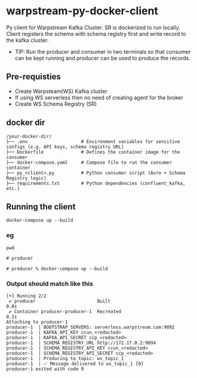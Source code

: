 # warpstream-py-docker-client
Py client for Warpstream Kafka Cluster. SR is dockerized to run locally. Client registers the schema with schema registry first and write record to the kafka cluster.

* TIP: Run the producer and consumer in two terminals so that consumer can be kept running and producer can be used to produce the records.

## Pre-requisties
* Create Warpsteam(WS) Kafka cluster 
* If using WS serverless then no need of creating agent for the broker
* Create WS Schema Registry (SR)

## docker dir 
```
/your-docker-dir/
├── .env                    # Environment variables for sensitive configs (e.g. API keys, schema registry URL)
├── Dockerfile              # Defines the container image for the consumer
├── docker-compose.yaml     # Compose file to run the consumer container
├── py_<client>.py          # Python consumer script (Avro + Schema Registry logic)
├── requirements.txt        # Python dependencies (confluent_kafka, etc.)
```

## Running the client
```docker-compose up --build```

### eg
```pwd```

```# producer```

```# producer % docker-compose up --build```

### Output should match like this
```
[+] Running 2/2
 ✔ producer                       Built                                                                                                                 0.0s 
 ✔ Container producer-producer-1  Recreated                                                                                                             0.1s 
Attaching to producer-1
producer-1  | BOOTSTRAP_SERVERS: serverless.warpstream.com:9092
producer-1  | KAFKA_API_KEY ccun_<redacted>
producer-1  | KAFKA_API_SECRET ccp_<redacted>
producer-1  | SCHEMA_REGISTRY_URL http://172.17.0.2:9094
producer-1  | SCHEMA_REGISTRY_API_KEY ccun_<redacted>
producer-1  | SCHEMA_REGISTRY_API_SECRET ccp_<redacted>
producer-1  | Producing to topic: ws_topic_1
producer-1  | ✅ Message delivered to ws_topic_1 [0]
producer-1 exited with code 0
```
